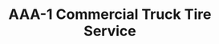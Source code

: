 ---
title: "AAA-1 Commercial Truck Tire Service"
url: /san-antonio/aaa-1-commercial-truck-tire-service/
shop: Autowerkstatt
---